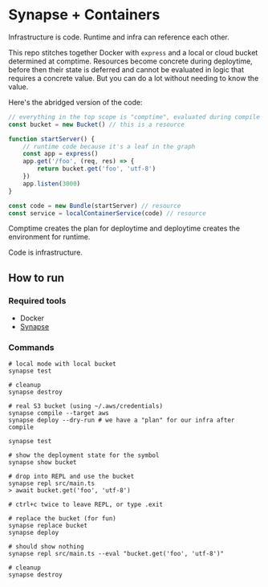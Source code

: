 # Synapse + Containers
Infrastructure is code. Runtime and infra can reference each other.

This repo stitches together Docker with `express` and a local or cloud bucket determined at comptime. Resources become concrete during deploytime, before then their state is deferred and cannot be evaluated in logic that requires a concrete value. But you can do a lot without needing to know the value.

Here's the abridged version of the code:

```ts
// everything in the top scope is "comptime", evaluated during compile
const bucket = new Bucket() // this is a resource

function startServer() {
    // runtime code because it's a leaf in the graph
    const app = express()
    app.get('/foo', (req, res) => {
        return bucket.get('foo', 'utf-8')
    })
    app.listen(3000)
}

const code = new Bundle(startServer) // resource
const service = localContainerService(code) // resource
```

Comptime creates the plan for deploytime and deploytime creates the environment for runtime.

Code is infrastructure.

## How to run

### Required tools
* Docker
* [Synapse](https://github.com/Cohesible/synapse?tab=readme-ov-file#installation)

### Commands

```shell
# local mode with local bucket
synapse test

# cleanup
synapse destroy

# real S3 bucket (using ~/.aws/credentials)
synapse compile --target aws
synapse deploy --dry-run # we have a "plan" for our infra after compile

synapse test

# show the deployment state for the symbol
synapse show bucket

# drop into REPL and use the bucket 
synapse repl src/main.ts
> await bucket.get('foo', 'utf-8')

# ctrl+c twice to leave REPL, or type .exit

# replace the bucket (for fun)
synapse replace bucket
synapse deploy

# should show nothing
synapse repl src/main.ts --eval "bucket.get('foo', 'utf-8')"

# cleanup
synapse destroy
```
